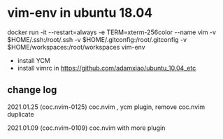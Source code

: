 # vim-env in ubuntu 18.04

docker run -it --restart=always -e TERM=xterm-256color --name vim -v $HOME/.ssh:/root/.ssh -v $HOME/.gitconfig:/root/.gitconfig -v $HOME/workspaces:/root/workspaces vim-env

- install YCM
- install vimrc in https://github.com/adamxiao/ubuntu_10.04_etc

## change log

2021.01.25 (coc.nvim-0125)
coc.nvim , ycm plugin, remove coc.nvim duplicate

2021.01.09 (coc.nvim-0109)
coc.nvim with more plugin
